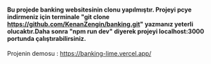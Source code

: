 #### Bu projede banking websitesinin clonu yapılmıştır. Projeyi pcye indirmeniz için terminale "git clone https://github.com/KenanZengin/banking.git" yazmanız yeterli olucaktır.Daha sonra "npm run dev" diyerek projeyi localhost:3000 portunda çalıştırabilirsiniz.

Projenin demosu : https://banking-lime.vercel.app/

